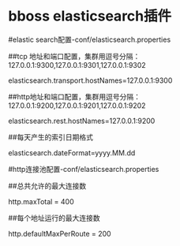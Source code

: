 # bboss elasticsearch插件

#elastic search配置-conf/elasticsearch.properties

##tcp 地址和端口配置，集群用逗号分隔：127.0.0.1:9300,127.0.0.1:9301,127.0.0.1:9302

elasticsearch.transport.hostNames=127.0.0.1:9300

##http地址和端口配置，集群用逗号分隔：127.0.0.1:9200,127.0.0.1:9201,127.0.0.1:9202

elasticsearch.rest.hostNames=127.0.0.1:9200

##每天产生的索引日期格式

elasticsearch.dateFormat=yyyy.MM.dd

#http连接池配置-conf/elasticsearch.properties

##总共允许的最大连接数

http.maxTotal = 400

##每个地址运行的最大连接数

http.defaultMaxPerRoute = 200
